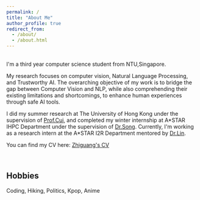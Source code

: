 ```yaml
---
permalink: /
title: "About Me"
author_profile: true
redirect_from: 
  - /about/
  - /about.html
---
```

<br />
I'm a third year computer science student from NTU,Singapore. 

My research focuses on computer vision, Natural Language Processing, and Trustworthy AI. The overarching objective of my work is to bridge the gap between Computer Vision and NLP, while also comprehending their existing limitations and shortcomings, to enhance human experiences through safe AI tools.

I did my summer research at The University of Hong Kong under the supervision of [Prof.Cui](https://i.cs.hku.hk/~heming/), and completed my winter internship at A\*STAR IHPC Department under the supervision of [Dr.Song](https://sites.google.com/view/yutingsong/home). Currently, I'm working as a research intern at the A\*STAR I2R Department mentored by [Dr.Lin](https://thomaslin1990.github.io).

<p hidden> and a remote intern at CISPA supervised by [Prof.Zhang](https://yangzhangalmo.github.io/).</p>


You can find my CV here: [Zhiguang's CV](../assets/CV.pdf)


<br />

Hobbies
------


Coding, Hiking, Politics, Kpop, Anime

